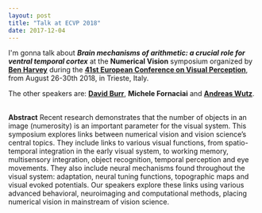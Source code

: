```yaml
---
layout: post
title: "Talk at ECVP 2018"
date: 2017-12-04
---
```


I'm gonna talk about <b><i>Brain mechanisms of arithmetic: a crucial role for ventral temporal cortex</i></b> at the <b>Numerical Vision</b> symposium organized by <a href="https://sites.google.com/site/benharveylab/" class="ext" target="_blank"><b>Ben Harvey</b></a> during the <a href="https://www.ecvp2018.org/" class="ext" target="_blank"><b>41st European Conference on Visual Perception</b></a>, from August 26-30th 2018, in Trieste, Italy.

The other speakers are: <a href="http://www.pisavisionlab.org/index.php/people/faculty/burr" class="ext"><b>David Burr</b></a>, <a ref="https://www.researchgate.net/profile/Michele_Fornaciai" class="ext" target="_blank"><b>Michele Fornaciai</b></a> and <a href="https://www.researchgate.net/profile/Andreas_Wutz" class="ext" target="_blank"><b>Andreas Wutz</b></a>. 

<br>
<b>Abstract</b>  
Recent research demonstrates that the number of objects in an image (numerosity) is an important parameter for the visual system. This symposium explores links between
numerical vision and vision science’s central topics. They include links to various visual
functions, from spatio-temporal integration in the early visual system, to working memory,
multisensory integration, object recognition, temporal perception and eye movements.
They also include neural mechanisms found throughout the visual system: adaptation,
neural tuning functions, topographic maps and visual evoked potentials. Our speakers
explore these links using various advanced behavioral, neuroimaging and computational
methods, placing numerical vision in mainstream of vision science.


